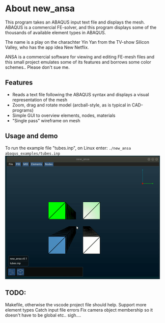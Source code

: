 # About new_ansa
This program takes an ABAQUS input text file and displays the mesh. ABAQUS is a commercial FE-solver, and this program displays some of the thousands of available element types  in ABAQUS.

The name is a play on the charachter Yin Yan from the TV-show Silicon Valley, who has the app idea New Netflix.

ANSA is a commercial software for viewing and editing FE-mesh files and this small project emulates some of its features and borrows some color schemes.. Please don't sue me.

## Features
- Reads a text file following the ABAQUS syntax and displays a visual representation of the mesh
- Zoom, drag and rotate model (arcball-style, as is typical in CAD-programs)
- Simple GUI to overview elements, nodes, materials
- "Single pass" wireframe on mesh

## Usage and demo
To run the example file "tubes.inp", on Linux enter:
``./new_ansa abaqus_examples/tubes.inp``
![](demo.gif)

## TODO:
Makefile, otherwise the vscode project file should help. 
Support more element types
Catch input file errors
Fix camera object membership so it doesn't have to be global
etc.. sigh....


